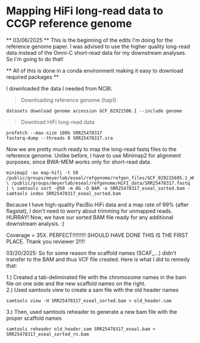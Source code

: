 # Mapping HiFi long-read data to CCGP reference genome
** 03/06/2025 **
This is the beginning of the edits I'm doing for the reference genome paper. I was advised to use the higher quality long-read data instead of the Omni-C short-read data for my downstream analyses. So I'm going to do that! 

** All of this is done in a conda environment making it easy to download required packages **

I downloaded the data I needed from NCBI.


> Downloading reference genome (hap1)

    datasets download genome accession GCF_02921506.1 --include genome

> Download HiFi long-read data

    prefetch --max-size 100G SRR25478317
    fasterq-dump --threads 8 SRR25478317.sra

Now we are pretty much ready to map the long-read fastq files to the reference genome. Unlike before, I have to use Minimap2 for alignment purposes, since BWA-MEM works only for short-read data. 

    minimap2 -ax map-hifi -t 50 /public/groups/meyerlab/eseal/refgenome/refgen_files/GCF_029215605.1_mMirAng1.0.hap1_genomic.fna \ /public/groups/meyerlab/eseal/refgenome/HiFI_data/SRR25478317.fastq | \ samtools sort -@50 -m 8G -O BAM -o SRR25478317_eseal_sorted.bam - samtools index SRR25478317_eseal_sorted.bam

Because I have high-quality PacBio HiFi data and a map rate of 99% (after flagstat), I don't need to worry about trimming for unmapped reads. HURRAY! Now, we have our sorted BAM file ready for any additional downstream analysis. :) 

Coverage = 35X. PERFECT!!!!!!!!! SHOULD HAVE DONE THIS IS THE FIRST PLACE. Thank you reviewer 2!!!!

03/20/2025: So for some reason the scaffold names (SCAF_...) didn't transfer to the BAM and thus VCF file created. Here is what I did to remedy that: 

1.) Created a tab-deliminated file with the chromosome names in the bam file on one side and the new scaffold names on the right.  
2.) Used samtools view to create a sam file with the old header names 
    
    samtools view -H SRR25478317_eseal_sorted.bam > old_header.sam
3.) Then, used samtools reheader to generate a new bam file with the proper scaffold names

    samtools reheader old_header.sam SRR25478317_eseal.bam > SRR25478317_eseal_sorted_rn.bam
